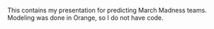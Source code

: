 This contains my presentation for predicting March Madness teams. Modeling was done in Orange, so I do not have code.
